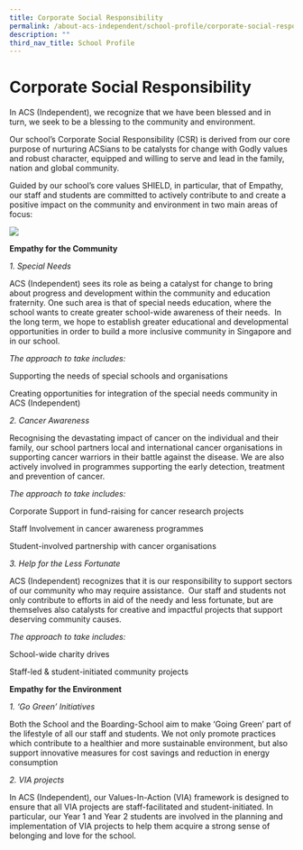 ```yaml
---
title: Corporate Social Responsibility
permalink: /about-acs-independent/school-profile/corporate-social-responsibility/
description: ""
third_nav_title: School Profile
---
```

# Corporate Social Responsibility

In ACS (Independent), we recognize that we have been blessed and in turn, we seek to be a blessing to the community and environment.

Our school’s Corporate Social Responsibility (CSR) is derived from our core purpose of nurturing ACSians to be catalysts for change with Godly values and robust character, equipped and willing to serve and lead in the family, nation and global community.

Guided by our school’s core values SHIELD, in particular, that of Empathy, our staff and students are committed to actively contribute to and create a positive impact on the community and environment in two main areas of focus:

[![](https://www.acsindep.moe.edu.sg/wp-content/uploads/2017/10/schoolprofilediagram09-1024x282.png)](https://www.acsindep.moe.edu.sg/wp-content/uploads/2017/10/schoolprofilediagram09.png)

**Empathy for the Community**

_1\. Special Needs_

ACS (Independent) sees its role as being a catalyst for change to bring about progress and development within the community and education fraternity. One such area is that of special needs education, where the school wants to create greater school-wide awareness of their needs.  In the long term, we hope to establish greater educational and developmental opportunities in order to build a more inclusive community in Singapore and in our school.

_The approach to take includes:_

Supporting the needs of special schools and organisations

Creating opportunities for integration of the special needs community in ACS (Independent)

_2\. Cancer Awareness_

Recognising the devastating impact of cancer on the individual and their family, our school partners local and international cancer organisations in supporting cancer warriors in their battle against the disease. We are also actively involved in programmes supporting the early detection, treatment and prevention of cancer.

_The approach to take includes:_

Corporate Support in fund-raising for cancer research projects

Staff Involvement in cancer awareness programmes

Student-involved partnership with cancer organisations

_3\. Help for the Less Fortunate_

ACS (Independent) recognizes that it is our responsibility to support sectors of our community who may require assistance.  Our staff and students not only contribute to efforts in aid of the needy and less fortunate, but are themselves also catalysts for creative and impactful projects that support deserving community causes.

_The approach to take includes:_

School-wide charity drives

Staff-led & student-initiated community projects

**Empathy for the Environment**

_1\. ‘Go Green’ Initiatives_

Both the School and the Boarding-School aim to make ‘Going Green’ part of the lifestyle of all our staff and students. We not only promote practices which contribute to a healthier and more sustainable environment, but also support innovative measures for cost savings and reduction in energy consumption

_2\. VIA projects_

In ACS (Independent), our Values-In-Action (VIA) framework is designed to ensure that all VIA projects are staff-facilitated and student-initiated. In particular, our Year 1 and Year 2 students are involved in the planning and implementation of VIA projects to help them acquire a strong sense of belonging and love for the school.